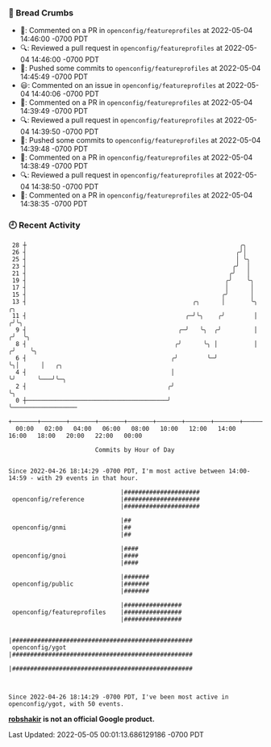 ### 🍞 Bread Crumbs

 * 💬: Commented on a PR in  `openconfig/featureprofiles` at 2022-05-04 14:46:00 -0700 PDT
 * 🔍: Reviewed a pull request in  `openconfig/featureprofiles` at 2022-05-04 14:46:00 -0700 PDT
 * 🚢: Pushed some commits to `openconfig/featureprofiles` at 2022-05-04 14:45:49 -0700 PDT
 * 😃: Commented on an issue in `openconfig/featureprofiles` at 2022-05-04 14:40:06 -0700 PDT
 * 💬: Commented on a PR in  `openconfig/featureprofiles` at 2022-05-04 14:39:49 -0700 PDT
 * 🔍: Reviewed a pull request in  `openconfig/featureprofiles` at 2022-05-04 14:39:50 -0700 PDT
 * 🚢: Pushed some commits to `openconfig/featureprofiles` at 2022-05-04 14:39:48 -0700 PDT
 * 💬: Commented on a PR in  `openconfig/featureprofiles` at 2022-05-04 14:38:49 -0700 PDT
 * 🔍: Reviewed a pull request in  `openconfig/featureprofiles` at 2022-05-04 14:38:50 -0700 PDT
 * 💬: Commented on a PR in  `openconfig/featureprofiles` at 2022-05-04 14:38:35 -0700 PDT

### 🕘 Recent Activity
```
 28 ┼                                                           ╭╮
 26 ┤                                                          ╭╯│
 25 ┤                                                          │ ╰╮
 23 ┤                                                         ╭╯  │
 21 ┤                                                        ╭╯   │
 19 ┤                                                       ╭╯    ╰╮
 17 ┤                                                       │      │
 15 ┤                                                      ╭╯      │
 13 ┤                                              ╭╮      │       ╰╮    ╭╮
 11 ┤                                            ╭─╯╰╮    ╭╯        │   ╭╯╰╮
  9 ┤                                          ╭─╯   ╰╮  ╭╯         │  ╭╯  ╰╮
  8 ┤                                         ╭╯      ╰╮ │          │ ╭╯    ╰╮
  6 ┤                                        ╭╯        ╰─╯          ╰╮│      │   ╭╮
  4 ┤                                        │                       ╰╯      ╰───╯╰─╮
  2 ┤                                       ╭╯                                      ╰╮
  0 ┼───────────────────────────────────────╯                                        ╰──────────────────
    +───────+───────+───────+───────+───────+───────+───────+───────+───────+───────+───────+───────+────
  00:00   02:00   04:00   06:00   08:00   10:00   12:00   14:00   16:00   18:00   20:00   22:00   00:00   

						Commits by Hour of Day


Since 2022-04-26 18:14:29 -0700 PDT, I'm most active between 14:00-14:59 - with 29 events in that hour.

```



```
                               |#####################
 openconfig/reference          |#####################
                               |#####################

                               |##
 openconfig/gnmi               |##
                               |##

                               |####
 openconfig/gnoi               |####
                               |####

                               |#######
 openconfig/public             |#######
                               |#######

                               |################
 openconfig/featureprofiles    |################
                               |################

                               |##################################################
 openconfig/ygot               |##################################################
                               |##################################################



Since 2022-04-26 18:14:29 -0700 PDT, I've been most active in openconfig/ygot, with 50 events.

```
**[robshakir](mailto:robjs@google.com) is not an official Google product.**  


Last Updated: 2022-05-05 00:01:13.686129186 -0700 PDT
